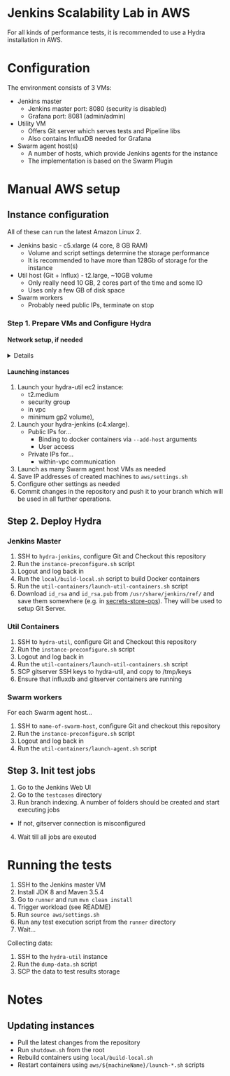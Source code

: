Jenkins Scalability Lab in AWS
====

For all kinds of performance tests,
it is recommended to use a Hydra installation in AWS.

# Configuration

The environment consists of 3 VMs:

* Jenkins master
  * Jenkins master port: 8080 (security is disabled)
  * Grafana port: 8081 (admin/admin)
* Utility VM
  * Offers Git server which serves tests and Pipeline libs
  * Also contains InfluxDB needed for Grafana
* Swarm agent host(s)
  * A number of hosts, which provide Jenkins agents for the instance
  * The implementation is based on the Swarm Plugin

# Manual AWS setup

## Instance configuration
All of these can run the latest Amazon Linux 2.

* Jenkins basic - c5.xlarge (4 core, 8 GB RAM)
  * Volume and script settings determine the storage performance
  * It is recommended to have more than 128Gb of storage for the instance
* Util host (Git + Influx) - t2.large, ~10GB volume
  * Only really need 10 GB, 2 cores part of the time and some IO
  * Uses only a few GB of disk space
* Swarm workers
  * Probably need public IPs, terminate on stop

### Step 1. Prepare VMs and Configure Hydra

#### Network setup, if needed
<details>
1. Create VPC with IPv4 / IPv6 subnet

2. Create a Security ACL for VPC that allows:
    * Incoming: ALL TRAFFIC for the VPC subnet
    * Incoming: ALL TRAFFIC for your personal IP(s)
    * Outgoing to ALL (0.0.0.0/0 and ::/0)

3. Create security group for instances
    * Same as the security ACL

4. Create gateway for VPC to use

5. Add route for gateway
    * Add ::/0 and 0.0.0.0/0 routed to gateway (routes will automatically be created for within the subnet)
</details>

#### Launching instances

1. Launch your hydra-util ec2 instance:
    * t2.medium
    * security group
    * in vpc
    * minimum gp2 volume), 
2. Launch your hydra-jenkins (c4.xlarge). 
    * Public IPs for...
      * Binding to docker containers via `--add-host` arguments
      * User access
    * Private IPs for...
      * within-vpc communication
2. Launch as many Swarm agent host VMs as needed
3. Save IP addresses of created machines to `aws/settings.sh`
4. Configure other settings as needed
5. Commit changes in the repository and push it to your branch which will be used in all further operations.

## Step 2. Deploy Hydra

### Jenkins Master

1. SSH to `hydra-jenkins`, configure Git and Checkout this repository
2. Run the `instance-preconfigure.sh` script
3. Logout and log back in
4. Run the `local/build-local.sh` script to build Docker containers
5. Run the `util-containers/launch-util-containers.sh` script
6. Download `id_rsa` and `id_rsa.pub` from `/usr/share/jenkins/ref/` and save them somewhere
   (e.g. in [secrets-store-ops](https://github.com/cloudbees/secrets-store-ops)).
   They will be used to setup Git Server.

### Util Containers

1. SSH to `hydra-util`, configure Git and Checkout this repository
2. Run the `instance-preconfigure.sh` script
3. Logout and log back in
4. Run the `util-containers/launch-util-containers.sh` script
5. SCP gitserver SSH keys to hydra-util, and copy to /tmp/keys
6. Ensure that influxdb and gitserver containers are running

### Swarm workers

For each Swarm agent host...

1. SSH to `name-of-swarm-host`, configure Git and checkout this repository
2. Run the `instance-preconfigure.sh` script
3. Logout and log back in
4. Run the `util-containers/launch-agent.sh` script

## Step 3. Init test jobs

1. Go to the Jenkins Web UI
2. Go to the `testcases` directory
3. Run branch indexing. A number of folders should be created and start executing jobs
  * If not, gitserver connection is misconfigured
4. Wait till all jobs are exeuted

# Running the tests

1. SSH to the Jenkins master VM
2. Install JDK 8 and Maven 3.5.4
3. Go to `runner` and run `mvn clean install`
4. Trigger workload (see README)
5. Run `source aws/settings.sh`
6. Run any test execution script from the `runner` directory
7. Wait...

Collecting data:

1. SSH to the `hydra-util` instance
2. Run the `dump-data.sh` script
3. SCP the data to test results storage

# Notes

## Updating instances

* Pull the latest changes from the repository
* Run `shutdown.sh` from the root
* Rebuild containers using `local/build-local.sh`
* Restart containers using  `aws/${machineName}/launch-*.sh` scripts
